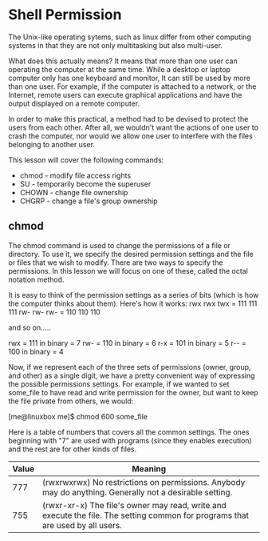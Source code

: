 # Shell Permission

The Unix-like operating sytems, such as linux differ from other computing systems in that they are not only multitasking but also multi-user.

What does this actually means? It means that more than one user can operating the computer at the same time.
While a desktop or laptop computer only has one keyboard and monitor, It can still be used by more than one user.
For example, if the computer is attached to a network, or the Internet, remote users can execute graphical applications and have the output displayed on a remote computer.

In order to make this practical, a method had to be devised to protect the users from each other. After all, we wouldn't want the actions of one user to crash the computer, nor would we allow one user to interfere with the files belonging to another user.

This lesson will cover the following commands:

- chmod - modify file access rights
- SU - temporarily become the superuser
- CHOWN - change file ownership
- CHGRP - change a file's group ownership

## chmod

The chmod command is used to change the permissions of a file or directory. To use it, we specify the desired permission settings and the file or files that we wish to modify. There are two ways to specify the permissions. In this lesson we will focus on one of these, called the octal notation method.

It is easy to think of the permission settings as a series of bits (which is how the computer thinks about them). Here's how it works:
rwx rwx twx = 111 111 111
rw- rw- rw- = 110 110 110

and so on.....

rwx = 111 in binary = 7
rw- = 110 in binary = 6
r-x = 101 in binary = 5
r-- = 100 in binary = 4

Now, if we represent each of the three sets of permissions (owner, group, and other) as a single digit, we have a pretty convenient way of expressing the possible permissions settings. For example, if we wanted to set some_file to have read and write permission for the owner, but want to keep the file private from others, we would:

[me@linuxbox me]$ chmod 600 some_file

Here is a table of numbers that covers all the common settings. The ones beginning with "7" are used with programs (since they enables execution) and the rest are for other kinds of files.

| Value    | Meaning                                                                                                 |
| -------- | ------------------------------------------------------------------------------------------------------- |
| 777      | (rwxrwxrwx) No restrictions on permissions. Anybody may do anything. Generally not a desirable setting. |
| 755      | (rwxr-xr-x) The file's owner may read, write and execute the file. The setting common for programs that are used by all users.|
